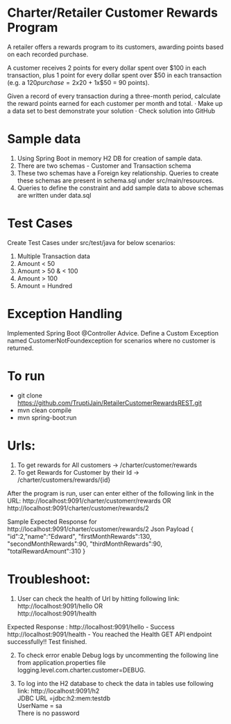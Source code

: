 # Charter/Retailer Customer Rewards Program

A retailer offers a rewards program to its customers, awarding points based on each recorded purchase.

A customer receives 2 points for every dollar spent over $100 in each transaction, plus 1 point for every dollar spent over $50 in each transaction
(e.g. a $120 purchase = 2x$20 + 1x$50 = 90 points).

Given a record of every transaction during a three-month period, calculate the reward points earned for each customer per month and total.
· Make up a data set to best demonstrate your solution
· Check solution into GitHub

# Sample data
1. Using Spring Boot in memory H2 DB for creation of sample data. 
2. There are two schemas - Customer and Transaction schema
3. These two schemas have a Foreign key relationship. Queries to create these schemas are present in schema.sql under src/main/resources.
4. Queries to define the constraint and add sample data to above schemas are written under data.sql

# Test Cases
Create Test Cases under src/test/java for below scenarios:
1. Multiple Transaction data
2. Amount < 50
3. Amount > 50 & < 100
4. Amount > 100
5. Amount = Hundred

# Exception Handling
Implemented Spring Boot @Controller Advice.
Define a Custom Exception named CustomerNotFoundexception for scenarios where no customer is returned.

# To run
- git clone https://github.com/TruptiJain/RetailerCustomerRewardsREST.git
- mvn clean compile
- mvn spring-boot:run

# Urls:
1. To get rewards for All customers  -> /charter/customer/rewards
2. To get Rewards for Customer by their Id -> /charter/customers/rewards/{id} 

After the program is run, user can enter either of the following link in the URL:
http://localhost:9091/charter/customerr/rewards 
OR  
http://localhost:9091/charter/customer/rewards/2

Sample Expected Response for http://localhost:9091/charter/customer/rewards/2
Json Payload
{
    "id":2,"name":"Edward",
    "firstMonthRewards":130,
    "secondMonthRewards":90,
    "thirdMonthRewards":90,
    "totalRewardAmount":310
}


# Troubleshoot:
1. User can check the health of Url by hitting following link:
http://localhost:9091/hello
OR  
http://localhost:9091/health

Expected Response : http://localhost:9091/hello - Success
                    http://localhost:9091/health - You reached the Health GET API endpoint successfully!! Test finished.


2. To check error enable Debug logs by uncommenting the  following line from application.properties file 
logging.level.com.charter.customer=DEBUG. 
 
3. To log into the H2 database to check the data in tables use following link:
http://localhost:9091/h2  
JDBC URL =jdbc:h2:mem:testdb  
UserName = sa   
There is no password  

